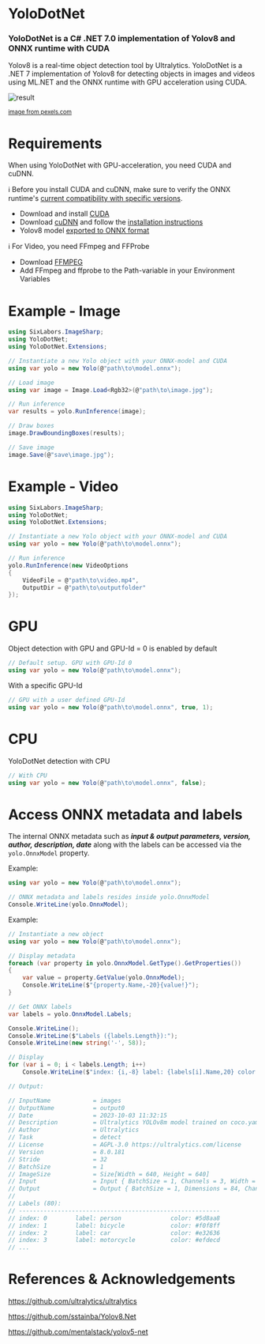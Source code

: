 # YoloDotNet

### YoloDotNet is a C# .NET 7.0 implementation of Yolov8 and ONNX runtime with CUDA

Yolov8 is a real-time object detection tool by Ultralytics. YoloDotNet is a .NET 7 implementation of Yolov8 for detecting objects in images and videos using ML.NET and the ONNX runtime with GPU acceleration using CUDA.

![result](https://github.com/NickSwardh/YoloDotNet/assets/35733515/626b3c97-fdc6-47b8-bfaf-c3a7701721da)

<sup>[image from pexels.com](https://www.pexels.com/photo/men-s-brown-coat-842912/)</sup>

# Requirements
When using YoloDotNet with GPU-acceleration, you need CUDA and cuDNN.

:information_source: Before you install CUDA and cuDNN, make sure to verify the ONNX runtime's [current compatibility with specific versions](https://onnxruntime.ai/docs/execution-providers/CUDA-ExecutionProvider.html#requirements).

- Download and install [CUDA](https://developer.nvidia.com/cuda-downloads)
- Download [cuDNN](https://developer.nvidia.com/cudnn) and follow the [installation instructions](https://docs.nvidia.com/deeplearning/cudnn/install-guide/index.html#install-windows)
- Yolov8 model [exported to ONNX format](https://docs.ultralytics.com/modes/export/#usage-examples)

:information_source: For Video, you need FFmpeg and FFProbe
- Download [FFMPEG](https://ffmpeg.org/download.html)
- Add FFmpeg and ffprobe to the Path-variable in your Environment Variables
  
# Example - Image

```csharp
using SixLabors.ImageSharp;
using YoloDotNet;
using YoloDotNet.Extensions;

// Instantiate a new Yolo object with your ONNX-model and CUDA
using var yolo = new Yolo(@"path\to\model.onnx");

// Load image
using var image = Image.Load<Rgb32>(@"path\to\image.jpg");

// Run inference
var results = yolo.RunInference(image);

// Draw boxes
image.DrawBoundingBoxes(results);

// Save image
image.Save(@"save\image.jpg");
```

# Example - Video

```csharp
using SixLabors.ImageSharp;
using YoloDotNet;
using YoloDotNet.Extensions;

// Instantiate a new Yolo object with your ONNX-model and CUDA
using var yolo = new Yolo(@"path\to\model.onnx");

// Run inference
yolo.RunInference(new VideoOptions
{
    VideoFile = @"path\to\video.mp4",
    OutputDir = @"path\to\outputfolder"
});
```

# GPU

Object detection with GPU and GPU-Id = 0 is enabled by default

```csharp
// Default setup. GPU with GPU-Id 0
using var yolo = new Yolo(@"path\to\model.onnx");
```

With a specific GPU-Id

```csharp
// GPU with a user defined GPU-Id
using var yolo = new Yolo(@"path\to\model.onnx", true, 1);
```
# CPU

YoloDotNet detection with CPU

```csharp
// With CPU
using var yolo = new Yolo(@"path\to\model.onnx", false);
```

# Access ONNX metadata and labels

The internal ONNX metadata such as ***input & output parameters, version, author, description, date*** along with the labels can be accessed via the `yolo.OnnxModel` property.

Example:

```csharp
using var yolo = new Yolo(@"path\to\model.onnx");

// ONNX metadata and labels resides inside yolo.OnnxModel
Console.WriteLine(yolo.OnnxModel);
```

Example:

```csharp
// Instantiate a new object
using var yolo = new Yolo(@"path\to\model.onnx");

// Display metadata
foreach (var property in yolo.OnnxModel.GetType().GetProperties())
{
    var value = property.GetValue(yolo.OnnxModel);
    Console.WriteLine($"{property.Name,-20}{value!}");
}

// Get ONNX labels
var labels = yolo.OnnxModel.Labels;

Console.WriteLine();
Console.WriteLine($"Labels ({labels.Length}):");
Console.WriteLine(new string('-', 58));

// Display
for (var i = 0; i < labels.Length; i++)
    Console.WriteLine($"index: {i,-8} label: {labels[i].Name,20} color: {labels[i].Color}");

// Output:

// InputName            = images
// OutputName           = output0
// Date                 = 2023-10-03 11:32:15
// Description          = Ultralytics YOLOv8m model trained on coco.yaml
// Author               = Ultralytics
// Task                 = detect
// License              = AGPL-3.0 https://ultralytics.com/license
// Version              = 8.0.181
// Stride               = 32
// BatchSize            = 1
// ImageSize            = Size[Width = 640, Height = 640]
// Input                = Input { BatchSize = 1, Channels = 3, Width = 640, Height = 640 }
// Output               = Output { BatchSize = 1, Dimensions = 84, Channels = 8400 }
//
// Labels (80):
// ---------------------------------------------------------
// index: 0        label: person              color: #5d8aa8
// index: 1        label: bicycle             color: #f0f8ff
// index: 2        label: car                 color: #e32636
// index: 3        label: motorcycle          color: #efdecd
// ...
```

# References & Acknowledgements

https://github.com/ultralytics/ultralytics

https://github.com/sstainba/Yolov8.Net

https://github.com/mentalstack/yolov5-net
